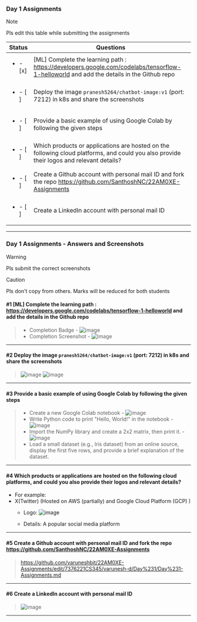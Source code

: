 ### Day 1 Assignments

> [!NOTE]
> Pls edit this table while submitting the assignments

| Status         | Questions     | 
|----------------|---------------|
| <ul><li>- [x] </li></ul> | [ML] Complete the learning path : https://developers.google.com/codelabs/tensorflow-1-helloworld and add the details in the Github repo |
| <ul><li>- [ ] </li></ul> | Deploy the image `pranesh5264/chatbot-image:v1` (port: 7212) in k8s and share the screenshots |
| <ul><li>- [ ] </li></ul> | Provide a basic example of using Google Colab by following the given steps  |
| <ul><li>- [ ] </li></ul> | Which products or applications are hosted on the following cloud platforms, and could you also provide their logos and relevant details?  |
| <ul><li>- [ ] </li></ul> | Create a Github account with personal mail ID and fork the repo https://github.com/SanthoshNC/22AM0XE-Assignments  |
| <ul><li>- [ ] </li></ul> | Create a LinkedIn account with personal mail ID  |


***

### Day 1 Assignments - Answers and Screenshots

> [!WARNING]
> Pls submit the correct screenshots

> [!CAUTION]
> Pls don't copy from others. Marks will be reduced for both students

#### #1 [ML] Complete the learning path : https://developers.google.com/codelabs/tensorflow-1-helloworld and add the details in the Github repo
> - Completion Badge - ![image](https://github.com/user-attachments/assets/f400c6c0-b350-4d56-bbea-e899226f3036)
> - Completion Screenshot - ![image](https://github.com/user-attachments/assets/874f1c3a-24ee-4c52-8d8d-b91ad94dd3be)


***

#### #2 Deploy the image `pranesh5264/chatbot-image:v1` (port: 7212) in k8s and share the screenshots
>![image](https://github.com/user-attachments/assets/72a8f8aa-4008-432f-9e7a-2d3706e19d8a)
>![image](https://github.com/user-attachments/assets/d50ff0f1-a2fa-4983-82bf-ab7cbd5403c0)


***

#### #3 Provide a basic example of using Google Colab by following the given steps
> - Create a new Google Colab notebook - ![image](https://github.com/user-attachments/assets/7bdf6370-904e-421d-b8eb-86cef904d9c0)
> - Write Python code to print "Hello, World!" in the notebook - ![image](https://github.com/user-attachments/assets/e0dd815e-275a-4671-b9b9-a82f2a9c5c17) 
> - Import the NumPy library and create a 2x2 matrix, then print it. - ![image](https://github.com/user-attachments/assets/fac01a8f-e899-4aae-8179-3ed40a7d5b9d)
> - Load a small dataset (e.g., Iris dataset) from an online source, display the first five rows, and provide a brief explanation of the dataset.

***

#### #4 Which products or applications are hosted on the following cloud platforms, and could you also provide their logos and relevant details? 
- For example:
- X(Twitter) (Hosted on AWS (partially) and Google Cloud Platform (GCP) )
  - Logo: ![image](https://github.com/user-attachments/assets/3af175c1-4210-4019-bf6c-7242ad80fa7e)

  - Details: A popular social media platform

***

#### #5 Create a Github account with personal mail ID and fork the repo https://github.com/SanthoshNC/22AM0XE-Assignments
> https://github.com/varuneshbit/22AM0XE-Assignments/edit/7376221CS345/varunesh-d/Day%231/Day%231-Assignments.md

***

#### #6 Create a LinkedIn account with personal mail ID
> ![image](https://github.com/user-attachments/assets/011d9d38-1463-45b1-939f-bb22c9d053cf)


***
